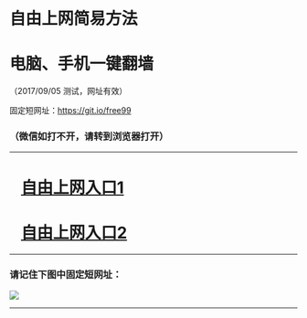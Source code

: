 ﻿# 自由上网简易方法

# 电脑、手机一键翻墙

（2017/09/05 测试，网址有效）

固定短网址：https://git.io/free99

### （微信如打不开，请转到浏览器打开）


***





# &nbsp;&nbsp; <a href="http://ft578712939.fwq-tz1001.xyz/fwqtz01.html?t=090500125003 " target="_blank">自由上网入口1</a>
# &nbsp;&nbsp; <a href="http://ft1443819303.fwq-tz1002.xyz/fwqtz02.html?t=090500125615 " target="_blank">自由上网入口2</a>
***

### 请记住下图中固定短网址：

<img src="https://s3-us-west-2.amazonaws.com/fwq-1001/yjfq-20170905okok.png" /> 


***


